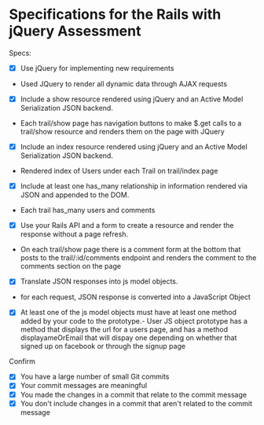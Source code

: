 # Specifications for the Rails with jQuery Assessment

Specs:
- [x] Use jQuery for implementing new requirements
- Used JQuery to render all dynamic data through AJAX requests
- [x] Include a show resource rendered using jQuery and an Active Model Serialization JSON backend.
- Each trail/show page has navigation buttons to make $.get calls to a trail/show resource and renders them on the page with JQuery
- [x] Include an index resource rendered using jQuery and an Active Model Serialization JSON backend.
- Rendered index of Users under each Trail on trail/index page
- [x] Include at least one has_many relationship in information rendered via JSON and appended to the DOM.
- Each trail has_many users and comments
- [x] Use your Rails API and a form to create a resource and render the response without a page refresh.
- On each trail/show page there is a comment form at the bottom that posts to the trail/:id/comments endpoint and renders the comment to the comments section on the page
- [x] Translate JSON responses into js model objects.
- for each request, JSON response is converted into a JavaScript Object
- [x] At least one of the js model objects must have at least one method added by your code to the prototype.- User JS object prototype has a method that displays the url for a users page, and has a method displayameOrEmail that will dispay one depending on whether that signed up on facebook or through the signup page

Confirm
- [x] You have a large number of small Git commits
- [x] Your commit messages are meaningful
- [x] You made the changes in a commit that relate to the commit message
- [x] You don't include changes in a commit that aren't related to the commit message
